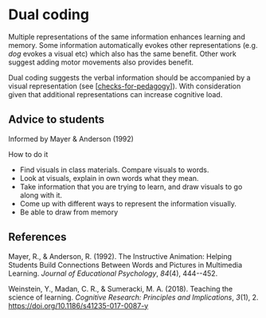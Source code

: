 <!--
 Copyright (C) 2023 David Jones
 
 This file is part of memex.
 
 memex is free software: you can redistribute it and/or modify
 it under the terms of the GNU General Public License as published by
 the Free Software Foundation, either version 3 of the License, or
 (at your option) any later version.
 
 memex is distributed in the hope that it will be useful,
 but WITHOUT ANY WARRANTY; without even the implied warranty of
 MERCHANTABILITY or FITNESS FOR A PARTICULAR PURPOSE.  See the
 GNU General Public License for more details.
 
 You should have received a copy of the GNU General Public License
 along with memex.  If not, see <http://www.gnu.org/licenses/>.
-->

# Dual coding



Multiple representations of the same information enhances learning and memory. Some information automatically evokes other representations (e.g. _dog_ evokes a visual etc) which also has the same benefit. Other work suggest adding motor movements also provides benefit.

Dual coding suggests the verbal information should be accompanied by a visual representation (see [[checks-for-pedagogy]]). With consideration given that additional representations can increase cognitive load. 

## Advice to students

Informed by Mayer & Anderson (1992)

How to do it

- Find visuals in class materials. Compare visuals to words.
- Look at visuals, explain in own words what they mean. 
- Take information that you are trying to learn, and draw visuals to go along with it. 
- Come up with different ways to represent the information visually.
- Be able to draw from memory


## References

Mayer, R., & Anderson, R. (1992). The Instructive Animation: Helping Students Build Connections Between Words and Pictures in Multimedia Learning. *Journal of Educational Psychology*, *84*(4), 444--452.

Weinstein, Y., Madan, C. R., & Sumeracki, M. A. (2018). Teaching the science of learning. *Cognitive Research: Principles and Implications*, *3*(1), 2. <https://doi.org/10.1186/s41235-017-0087-y>

[//begin]: # "Autogenerated link references for markdown compatibility"
[checks-for-pedagogy]: ../Teaching/Mathematics/checks-for-pedagogy "Checks for pedagogy"
[//end]: # "Autogenerated link references"